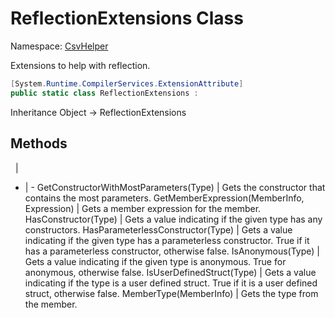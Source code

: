 # ReflectionExtensions Class

Namespace: [CsvHelper](/api/CsvHelper)

Extensions to help with reflection.

```cs
[System.Runtime.CompilerServices.ExtensionAttribute]
public static class ReflectionExtensions : 
```

Inheritance Object -> ReflectionExtensions

## Methods
&nbsp; | &nbsp;
- | -
GetConstructorWithMostParameters(Type) | Gets the constructor that contains the most parameters.
GetMemberExpression(MemberInfo, Expression) | Gets a member expression for the member.
HasConstructor(Type) | Gets a value indicating if the given type has any constructors.
HasParameterlessConstructor(Type) | Gets a value indicating if the given type has a parameterless constructor. True if it has a parameterless constructor, otherwise false.
IsAnonymous(Type) | Gets a value indicating if the given type is anonymous. True for anonymous, otherwise false.
IsUserDefinedStruct(Type) | Gets a value indicating if the type is a user defined struct. True if it is a user defined struct, otherwise false.
MemberType(MemberInfo) | Gets the type from the member.
